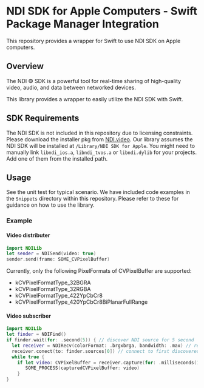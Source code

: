 # NDI SDK for Apple Computers - Swift Package Manager Integration

This repository provides a wrapper for Swift to use NDI SDK on Apple computers.

## Overview

The NDI &copy; SDK is a powerful tool for real-time sharing of high-quality video, audio, and data between networked devices.

This library provides a wrapper to easily utilize the NDI SDK with Swift.

## SDK Requirements

The NDI SDK is not included in this repository due to licensing constraints. Please download the installer pkg from [NDI.video](https://ndi.video/for-developers/ndi-sdk/download/). Our library assumes the NDI SDK will be installed at `/Library/NDI SDK for Apple`.
You might need to manually link `libndi_ios.a`, `libndi_tvos.a` or `libndi.dylib` for your projects. Add one of them from the installed path.

## Usage

See the unit test for typical scenario. We have included code examples in the `Snippets` directory within this repository. Please refer to these for guidance on how to use the library.

### Example

#### Video distributer

```swift
import NDILib
let sender = NDISend(video: true)
sender.send(frame: SOME_CVPixelBuffer) 
```
Currently, only the following PixelFormats of CVPixelBuffer are supported:
* kCVPixelFormatType_32BGRA
* kCVPixelFormatType_32RGBA
* kCVPixelFormatType_422YpCbCr8
* kCVPixelFormatType_420YpCbCr8BiPlanarFullRange

#### Video subscriber
```swift
import NDILib
let finder = NDIFind()
if finder.wait(for: .second(5)) { // discover NDI source for 5 second
  let receiver = NDIRecv(colorFormat: .brgxbrga, bandwidth: .max) // receive color format is BGRA
  receiver.conect(to: finder.sources[0]) // connect to first discovered source
  while true {
    if let video: CVPixelBuffer = receiver.capture(for: .milliseconds(100)) {
       SOME_PROCESS(capturedCVPixelBuffer: video)
    }
}
```
